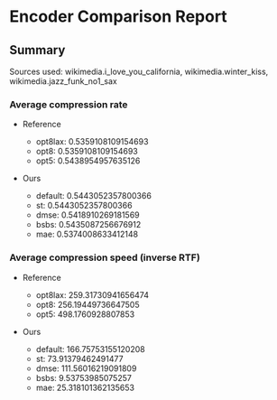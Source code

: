 
# Encoder Comparison Report

## Summary

Sources used: wikimedia.i_love_you_california, wikimedia.winter_kiss, wikimedia.jazz_funk_no1_sax

### Average compression rate

  - Reference
    - opt8lax: 0.5359108109154693
    - opt8: 0.5359108109154693
    - opt5: 0.5438954957635126

  - Ours
    - default: 0.5443052357800366
    - st: 0.5443052357800366
    - dmse: 0.5418910269181569
    - bsbs: 0.5435087256676912
    - mae: 0.5374008633412148


### Average compression speed (inverse RTF)
  - Reference
    - opt8lax: 259.31730941656474
    - opt8: 256.19449736647505
    - opt5: 498.1760928807853

  - Ours
    - default: 166.75753155120208
    - st: 73.91379462491477
    - dmse: 111.56016219091809
    - bsbs: 9.53753985075257
    - mae: 25.318101362135653


